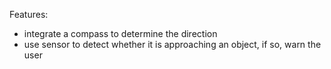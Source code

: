 Features: 
  - integrate a compass to determine the direction
  - use sensor to detect whether it is approaching an object, if so, warn the user